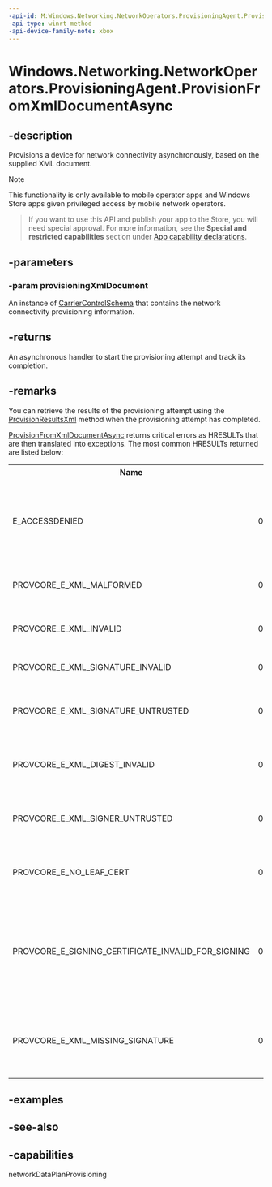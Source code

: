 ```yaml
---
-api-id: M:Windows.Networking.NetworkOperators.ProvisioningAgent.ProvisionFromXmlDocumentAsync(System.String)
-api-type: winrt method
-api-device-family-note: xbox
---
```


<!-- Method syntax
public Windows.Foundation.IAsyncOperation<Windows.Networking.NetworkOperators.ProvisionFromXmlDocumentResults> ProvisionFromXmlDocumentAsync(System.String provisioningXmlDocument)
-->

# Windows.Networking.NetworkOperators.ProvisioningAgent.ProvisionFromXmlDocumentAsync

## -description
Provisions a device for network connectivity asynchronously, based on the supplied XML document.

> [!NOTE]
> This functionality is only available to mobile operator apps and Windows Store apps given privileged access by mobile network operators.



> If you want to use this API and publish your app to the Store, you will need special approval. For more information, see the **Special and restricted capabilities** section under [App capability declarations](https://docs.microsoft.com/en-us/windows/uwp/packaging/app-capability-declarations). 

## -parameters
### -param provisioningXmlDocument
An instance of [CarrierControlSchema](https://docs.microsoft.com/uwp/schemas/mobilebroadbandschema/carriercontrolschema/schema-root) that contains the network connectivity provisioning information.

## -returns
An asynchronous handler to start the provisioning attempt and track its completion.

## -remarks
You can retrieve the results of the provisioning attempt using the [ProvisionResultsXml](provisionfromxmldocumentresults_provisionresultsxml.md) method when the provisioning attempt has completed.

[ProvisionFromXmlDocumentAsync](provisioningagent_provisionfromxmldocumentasync.md) returns critical errors as HRESULTs that are then translated into exceptions. The most common HRESULTs returned are listed below:<table>
   <tr><th>Name</th><th>HRESULT</th><th>Description</th></tr>
   <tr><td>E_ACCESSDENIED</td><td>0x80070005L</td><td>Caller is an operator app, but attempted to provision a different operator’s profiles</td></tr>
   <tr><td>PROVCORE_E_XML_MALFORMED</td><td>0x82170001</td><td>Provisioning file is not well-formed XML</td></tr>
   <tr><td>PROVCORE_E_XML_INVALID</td><td>0x82170002</td><td>Provisioning file does not conform to schema</td></tr>
   <tr><td>PROVCORE_E_XML_SIGNATURE_INVALID</td><td>0x82170003</td><td>Provisioning file signature is invalid</td></tr>
   <tr><td>PROVCORE_E_XML_SIGNATURE_UNTRUSTED</td><td>0x82170004</td><td>Signing certificate is not chained to a trusted root CA</td></tr>
   <tr><td>PROVCORE_E_XML_DIGEST_INVALID</td><td>0x82170005</td><td>Provisioning file was modified after being signed</td></tr>
   <tr><td>PROVCORE_E_XML_SIGNER_UNTRUSTED</td><td>0x82170006</td><td>User did not approve provisioning from this certificate.</td></tr>
   <tr><td>PROVCORE_E_NO_LEAF_CERT</td><td>0x82170007</td><td>No leaf certificate was included in XML signature</td></tr>
   <tr><td>PROVCORE_E_SIGNING_CERTIFICATE_INVALID_FOR_SIGNING</td><td>0x8217000D</td><td>Signing certificate does not meet requirements (Extended Validation, digital signature usage)</td></tr>
   <tr><td>PROVCORE_E_XML_MISSING_SIGNATURE</td><td>0x8217000E</td><td>XML was not signed (and caller was not a mobile broadband operator app)</td></tr>
</table>

## -examples

## -see-also


## -capabilities
networkDataPlanProvisioning
